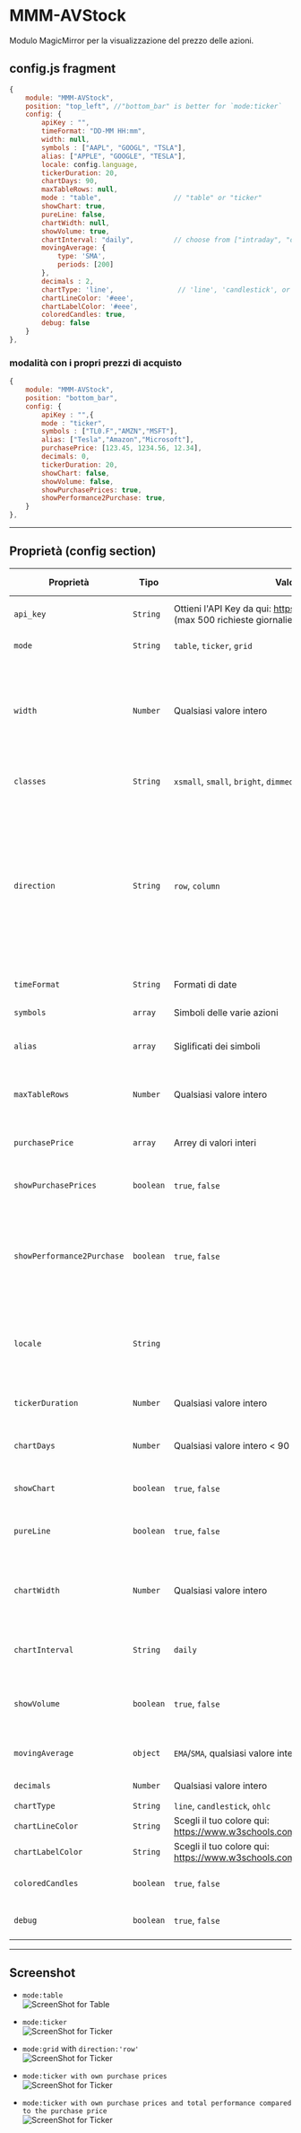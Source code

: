 # MMM-AVStock
Modulo MagicMirror per la visualizzazione del prezzo delle azioni.

## config.js fragment

```js
{
    module: "MMM-AVStock",
    position: "top_left", //"bottom_bar" is better for `mode:ticker`
    config: {
        apiKey : "",
        timeFormat: "DD-MM HH:mm",
        width: null,
        symbols : ["AAPL", "GOOGL", "TSLA"],
        alias: ["APPLE", "GOOGLE", "TESLA"],
        locale: config.language,
        tickerDuration: 20,
        chartDays: 90,
        maxTableRows: null,
        mode : "table",                  // "table" or "ticker"
        showChart: true,
        pureLine: false,
        chartWidth: null,
        showVolume: true,
        chartInterval: "daily",          // choose from ["intraday", "daily", "weekly", "monthly"]
        movingAverage: {
            type: 'SMA',
            periods: [200]
        },
        decimals : 2,
        chartType: 'line',                // 'line', 'candlestick', or 'ohlc'
        chartLineColor: '#eee',
        chartLabelColor: '#eee',
        coloredCandles: true,
        debug: false
    }
},
```

### modalità con i propri prezzi di acquisto

```js
{
    module: "MMM-AVStock",
    position: "bottom_bar",
    config: {
        apiKey : "",{
        mode : "ticker",
        symbols : ["TL0.F","AMZN","MSFT"],
        alias: ["Tesla","Amazon","Microsoft"],
        purchasePrice: [123.45, 1234.56, 12.34],
        decimals: 0,
        tickerDuration: 20,
        showChart: false,
        showVolume: false,
        showPurchasePrices: true,
        showPerformance2Purchase: true,
    }
},
```
---

## Proprietà (config section)

| Proprietà                  | Tipo      | Valori                                                                                   | Valore Default                   | Inderogabilità                                                                       | Descrizione                                                                                                                                                                                                              |
| -------------------------- | --------- | ---------------------------------------------------------------------------------------- | -------------------------------- | ------------------------------------------------------------------------------------ | ------------------------------------------------------------------------------------------------------------------------------------------------------------------------------------------------------------------------ |
| `api_key`                  | `String`  | Ottieni l'API Key da qui: <https://www.alphavantage.co/> (max 500 richieste giornaliere) | `''`                             | `REQUIRED`                                                                           | API key per poter utilizzare il modulo                                                                                                                                                                                   |
| `mode`                     | `String`  | `table`, `ticker`, `grid`                                                                | `table`                          | `OPTIONAL`                                                                           | Modalità di visualizzazione                                                                                                                                                                                              |
| `width`                    | `Number`  | Qualsiasi valore intero                                                                  | `null`                           | `OPTIONAL`                                                                           | Imposta la larghezza di ogni elemento del modulo. Se lo mantieni invariato, la larghezza verrà impostata al 100%                                                                                                         |
| `classes`                  | `String`  | `xsmall`, `small`, `bright`, `dimmed` ecc.                                               | `small`                          | `OPTIONAL`                                                                           | Imposta le classi note dalle classi dei moduli                                                                                                                                                                           |
| `direction`                | `String`  | `row`, `column`                                                                          | `row`                            | `OPTIONAL`                                                                           | Puoi impostare `row` o `colonna`. `row` posizionerà il grafico accanto alla tabella / griglia / ticker fino a quando lo spazio disponibile è sufficiente. **Funziona solo con l'opzione `width` impostata su un valore** |
| `timeFormat`               | `String`  | Formati di date                                                                          | `DD-MM HH:mm`                    | `OPTIONAL`                                                                           | Formato della data                                                                                                                                                                                                       |
| `symbols`                  | `array`   | Simboli delle varie azioni                                                               | `["AAPL", "GOOGL", "TSLA"]`      | `REQUIRED`                                                                           | Arrey di azioni symbols                                                                                                                                                                                                  |
| `alias`                    | `array`   | Siglificati dei simboli                                                                  | `[]`                             | `REQUIRED`                                                                           | Arrey di alias per sostituire il simbolo di borsa                                                                                                                                                                        |
| `maxTableRows`             | `Number`  | Qualsiasi valore intero                                                                  | `null`                           | `OPTIONAL`                                                                           | Imposta il numero massimo di righe della tabella.                                                                                                                                                                        |
| `purchasePrice`            | `array`   | Arrey di valori interi                                                                   | `[]`                             | `OPTIONAL`                                                                           | Arrey dei propri prezzi di acquisto.                                                                                                                                                                                     |
| `showPurchasePrices`       | `boolean` | `true`, `false`                                                                          | `false`                          | `OPTIONAL`                                                                           | Mostrare / non mostrare i propri prezzi di acquisto.                                                                                                                                                                     |
| `showPerformance2Purchase` | `boolean` | `true`, `false`                                                                          | `false`                          | Mostrare / non mostrare la performance totale rispetto ai propri prezzi di acquisto. |
| `locale`                   | `String`  |                                                                                          | `config.locale`                  | `OPTIONAL`                                                                           | Impostazioni locali per convertire i numeri nel rispettivo formato numerico.                                                                                                                                             |
| `tickerDuration`           | `Number`  | Qualsiasi valore intero                                                                  | `20`                             | `OPTIONAL`                                                                           | Determina la velocità del ticker.                                                                                                                                                                                        |
| `chartDays`                | `Number`  | Qualsiasi valore intero < 90                                                             | `90`                             | `OPTIONAL`                                                                           | Numero di giorni da mostrare nel grafico. (Max 90 giorni).                                                                                                                                                               |
| `showChart`                | `boolean` | `true`, `false`                                                                          | `true`                           | `OPTIONAL`                                                                           | Mostrare / non mostrare il grafico.                                                                                                                                                                                      |
| `pureLine`                 | `boolean` | `true`, `false`                                                                          | `false`                          | `OPTIONAL`                                                                           | Rimuovere / lasciare gli assi e le linee della griglia.                                                                                                                                                                  |
| `chartWidth`               | `Number`  | Qualsiasi valore intero                                                                  | `null`                           | `OPTIONAL`                                                                           | Determina la larghezza del grafico, diversa dalla larghezza complessiva sopra indicata.                                                                                                                                  |
| `chartInterval`            | `String`  | `daily`                                                                                  | `daily`                          | `OPTIONAL`                                                                           | Intervallo grafico, supportato solo giornalmente.                                                                                                                                                                        |
| `showVolume`               | `boolean` | `true`, `false`                                                                          | `true`                           | `OPTIONAL`                                                                           | Mostrare / non mostrare le barre del volume nel grafico.                                                                                                                                                                 |
| `movingAverage`            | `object`  | `EMA`/`SMA`, qualsiasi valore intero                                                     | `{ type: "SMA", periods: [200]}` | `OPTIONAL`                                                                           | movingAverages da includere nel grafico.                                                                                                                                                                                 |
| `decimals`                 | `Number`  | Qualsiasi valore intero                                                                  |                                  | `OPTIONAL`                                                                           | Numero di decimali.                                                                                                                                                                                                      |
| `chartType`                | `String`  | `line`, `candlestick`, `ohlc`                                                            | `line`                           | `OPTIONAL`                                                                           |                                                                                                                                                                                                                          |
| `chartLineColor`           | `String`  | Scegli il tuo colore qui: <https://www.w3schools.com/colors/colors_picker.asp>           | `#eee`                           | `OPTIONAL`                                                                           | Colore delle linee. chart                                                                                                                                                                                                |
| `chartLabelColor`          | `String`  | Scegli il tuo colore qui: <https://www.w3schools.com/colors/colors_picker.asp>           | `#eee`                           | `OPTIONAL`                                                                           | Colore dei caratteri labels                                                                                                                                                                                              |
| `coloredCandles`           | `boolean` | `true`, `false`                                                                          | `true`                           | `OPTIONAL`                                                                           | Se usare candele colorate / barre OHLC.                                                                                                                                                                                  |
| `debug`                    | `boolean` | `true`, `false`                                                                          | `false`                          | `OPTIONAL`                                                                           | Abilita / disabilita la modalità debug.                                                                                                                                                                                  |

---

## Screenshot
- `mode:table`  
![ScreenShot for Table](https://raw.githubusercontent.com/lavolp3/MMM-AVStock/master/avstock-table.PNG)

- `mode:ticker`  
![ScreenShot for Ticker](https://raw.githubusercontent.com/lavolp3/MMM-AVStock/master/avstock-ticker.PNG)

- `mode:grid` with `direction:'row'`   
![ScreenShot for Ticker](https://raw.githubusercontent.com/lavolp3/MMM-AVStock/master/avstock-grid.PNG)

- `mode:ticker with own purchase prices`  
![ScreenShot for Ticker](https://raw.githubusercontent.com/lavolp3/MMM-AVStock/master/avstock-ticker-purchasePrices.jpg) 

- `mode:ticker with own purchase prices and total performance compared to the purchase price`  
![ScreenShot for Ticker](https://raw.githubusercontent.com/lavolp3/MMM-AVStock/master/avstock-ticker-purchase-performace.jpg) 
